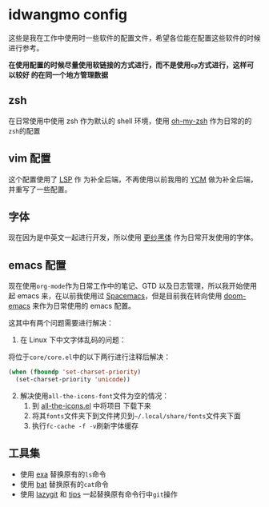 # idwangmo config

这些是我在工作中使用时一些软件的配置文件，希望各位能在配置这些软件的时候进行参考。

**在使用配置的时候尽量使用软链接的方式进行，而不是使用`cp`方式进行，这样可以较好
的在同一个地方管理数据**

## zsh

在日常使用中使用 zsh 作为默认的 shell 环境，使用 [oh-my-zsh](http://ohmyz.sh/)
作为日常的的`zsh`的配置


## vim 配置

这个配置使用了 [LSP](https://github.com/Microsoft/language-server-protocol/) 作
为补全后端，不再使用以前我用的 [YCM](https://valloric.github.io/YouCompleteMe/)
做为补全后端，并重写了一些配置。

## 字体

现在因为是中英文一起进行开发，所以使用 [更纱黑体](https://github.com/be5invis/Sarasa-Gothic) 作为日常开发使用的字体。

## emacs 配置

现在使用`org-mode`作为日常工作中的笔记、GTD 以及日志管理，所以我开始使用起 emacs 来，在以前我使用过 [Spacemacs](http://spacemacs.org/)，但是目前我在转向使用 [doom-emacs](https://github.com/hlissner/doom-emacs) 来作为日常使用的 emacs 配置。

这其中有两个问题需要进行解决：

1. 在 Linux 下中文字体乱码的问题：

将位于`core/core.el`中的以下两行进行注释后解决：

``` lisp
(when (fboundp 'set-charset-priority)
  (set-charset-priority 'unicode))
```

2. 解决使用`all-the-icons-font`文件为空的情况：
    1. 到 [all-the-icons.el](https://github.com/domtronn/all-the-icons.el) 中将项目
     下载下来
    2. 将其`fonts`文件夹下到文件拷贝到`~/.local/share/fonts`文件夹下面
    3. 执行`fc-cache -f -v`刷新字体缓存

## 工具集

* 使用 [exa](https://github.com/ogham/exa) 替换原有的`ls`命令
* 使用 [bat](https://github.com/sharkdp/bat) 替换原有的`cat`命令
* 使用 [lazygit](https://github.com/jesseduffield/lazygit) 和
  [tips](https://github.com/jonas/tig) 一起替换原有命令行中`git`操作

